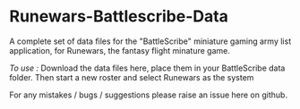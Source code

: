 # Runewars-Battlescribe-Data
A complete set of data files for the "BattleScribe" miniature gaming army list application, for Runewars, the fantasy flight minature game.

*To use :*
Download the data files here, place them in your BattleScribe data folder. Then start a new roster and select Runewars as the system

For any mistakes / bugs / suggestions please raise an issue here on github.
